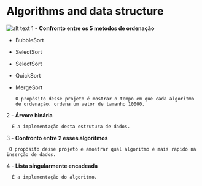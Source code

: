 # Algorithms and data structure

  ![alt text](https://ogimg.infoglobo.com.br/in/24085080-4ee-bc8/FT1086A/652/85672628_ALGORITMO.jpg)
  1 - **Confronto entre os 5 metodos de ordenação**
  
 * BubbleSort
 * SelectSort 
 * SelectSort 
 * QuickSort 
 * MergeSort
    
    
       O propósito desse projeto é mostrar o tempo em que cada algoritmo de ordenação, ordena um vetor de tamanho 10000.
  
  
  2 - **Árvore binária**
  
      É a implementação desta estrutura de dados.
 

 3 - **Confronto entre 2 esses algoritmos**
 
     O propósito desse projeto é amostrar qual algoritmo é mais rapido na inserção de dados.
    
 4 - **Lista singularmente encadeada**
 
      É a implementação do algoritmo.

